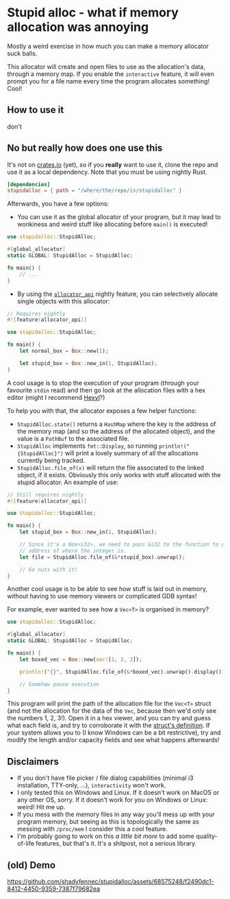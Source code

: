 # Stupid alloc - what if memory allocation was annoying
Mostly a weird exercise in how much you can make a memory allocator suck balls.

This allocator will create and open files to use as the allocation's data, through a memory map. If you enable the `interactive` feature, it will even prompt you for a file name every time
the program allocates something! Cool!


## How to use it
don't

## No but really how does one use this
It's not on [crates.io](https://crates.io) (yet), so if you **really** want to use it, clone the repo and use it as a local dependency. Note that you must be using nightly Rust.

```toml
[dependencies]
stupidalloc = { path = "/where/the/repo/is/stupidalloc" }
```

Afterwards, you have a few options:
- You can use it as the global allocator of your program, but it may lead to wonkiness and weird stuff like allocating before `main()` is executed!

```rust
use stupidalloc::StupidAlloc;

#[global_allocator]
static GLOBAL: StupidAlloc = StupidAlloc;

fn main() {
    // ...
}
```

- By using the [`allocator_api`](https://doc.rust-lang.org/beta/unstable-book/library-features/allocator-api.html) nightly feature, you can selectively
allocate single objects with this allocator:

```rust
// Requires nightly
#![feature(allocator_api)]

use stupidalloc::StupidAlloc;

fn main() {
    let normal_box = Box::new(1);

    let stupid_box = Box::new_in(1, StupidAlloc);
}
```

A cool usage is to stop the execution of your program (through your favourite `stdin` read) and then go look at the allocation files with a hex editor (might I recommend [Hexyl](https://github.com/sharkdp/hexyl)?)

To help you with that, the allocator exposes a few helper functions:
- `StupidAlloc.state()` returns a `HashMap` where the key is the address of the memory map (and so the address of the allocated object), and the value is a `PathBuf` to the associated file.
- `StupidAlloc` implements `fmt::Display`, so running `println!("{StupidAlloc}")` will print a lovely summary of all the allocations currently being tracked.
- `StupidAlloc.file_of(x)` will return the file associated to the linked object, if it exists. Obviously this only works with stuff allocated with the stupid allocator. An example of use:

```rust
// Still requires nightly
#![feature(allocator_api)]

use stupidalloc::StupidAlloc;

fn main() {
    let stupid_box = Box::new_in(1, StupidAlloc);

    // Since it's a Box<i32>, we need to pass &i32 to the function to get the 
    // address of where the integer is.
    let file = StupidAlloc.file_of(&*stupid_box).unwrap();

    // Go nuts with it!
}
```

Another cool usage is to be able to see how stuff is laid out in memory, without
having to use memory viewers or complicated GDB syntax!

For example, ever wanted to see how a `Vec<T>` is organised in memory?

```rust
use stupidalloc::StupidAlloc;

#[global_allocator]
static GLOBAL: StupidAlloc = StupidAlloc;

fn main() {
    let boxed_vec = Box::new(vec![1, 2, 3]);

    println!("{}", StupidAlloc.file_of(&*boxed_vec).unwrap().display());

    // Somehow pause execution
}
```

This program will print the path of the allocation file for the `Vec<T>` struct
(and not the allocation for the data of the `Vec`, because then we'd only see
the numbers 1, 2, 3!). Open it in a hex viewer, and you can try and guess what
each field is, and try to corroborate it with the [struct's definition](https://doc.rust-lang.org/stable/std/vec/struct.Vec.html).
If your system allows you to (I know Windows can be a bit restrictive), try and 
modify the length and/or capacity fields and see what happens afterwards!

## Disclaimers
- If you don't have file picker / file dialog capabilities (minimal i3 installation, TTY-only, ...), `interactivity` won't work. 
- I only tested this on Windows and Linux. If it doesn't work on MacOS or any other OS, sorry. If it doesn't work for you on Windows or Linux: weird! Hit me up.
- If you mess with the memory files in any way you'll mess up with your program memory, but seeing as this is topologically the same as messing with `/proc/mem` I consider this a cool feature.
- I'm probably going to work on this *a little bit more* to add some quality-of-life features, but that's it. It's a shitpost, not a serious library.

## (old) Demo
https://github.com/shadyfennec/stupidalloc/assets/68575248/f2490dc1-8412-4450-9359-7387f79682ea
